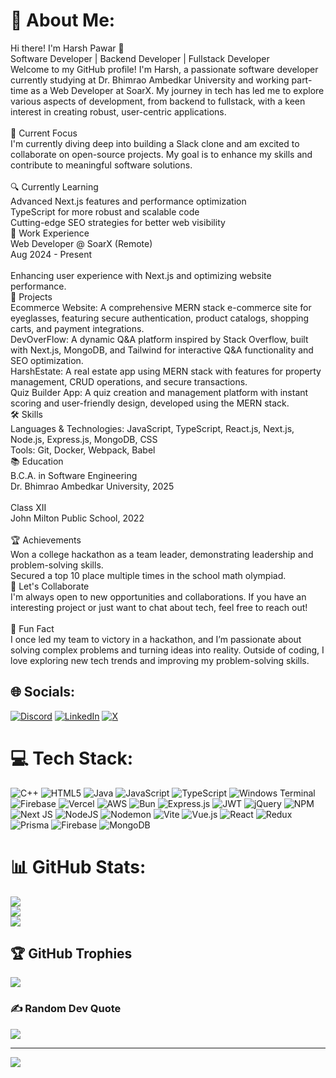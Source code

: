 # 💫 About Me:
Hi there! I'm Harsh Pawar 👋<br>Software Developer | Backend Developer | Fullstack Developer<br>Welcome to my GitHub profile! I'm Harsh, a passionate software developer currently studying at Dr. Bhimrao Ambedkar University and working part-time as a Web Developer at SoarX. My journey in tech has led me to explore various aspects of development, from backend to fullstack, with a keen interest in creating robust, user-centric applications.<br><br>🚀 Current Focus<br>I'm currently diving deep into building a Slack clone and am excited to collaborate on open-source projects. My goal is to enhance my skills and contribute to meaningful software solutions.<br><br>🔍 Currently Learning<br>Advanced Next.js features and performance optimization<br>TypeScript for more robust and scalable code<br>Cutting-edge SEO strategies for better web visibility<br>💼 Work Experience<br>Web Developer @ SoarX (Remote)<br>Aug 2024 - Present<br><br>Enhancing user experience with Next.js and optimizing website performance.<br>🌟 Projects<br>Ecommerce Website: A comprehensive MERN stack e-commerce site for eyeglasses, featuring secure authentication, product catalogs, shopping carts, and payment integrations.<br>DevOverFlow: A dynamic Q&A platform inspired by Stack Overflow, built with Next.js, MongoDB, and Tailwind for interactive Q&A functionality and SEO optimization.<br>HarshEstate: A real estate app using MERN stack with features for property management, CRUD operations, and secure transactions.<br>Quiz Builder App: A quiz creation and management platform with instant scoring and user-friendly design, developed using the MERN stack.<br>🛠 Skills<br>Languages & Technologies: JavaScript, TypeScript, React.js, Next.js, Node.js, Express.js, MongoDB, CSS<br>Tools: Git, Docker, Webpack, Babel<br>📚 Education<br>B.C.A. in Software Engineering<br>Dr. Bhimrao Ambedkar University, 2025<br><br>Class XII<br>John Milton Public School, 2022<br><br>🏆 Achievements<br>Won a college hackathon as a team leader, demonstrating leadership and problem-solving skills.<br>Secured a top 10 place multiple times in the school math olympiad.<br>🤝 Let's Collaborate<br>I'm always open to new opportunities and collaborations. If you have an interesting project or just want to chat about tech, feel free to reach out!<br><br>🎉 Fun Fact<br>I once led my team to victory in a hackathon, and I’m passionate about solving complex problems and turning ideas into reality. Outside of coding, I love exploring new tech trends and improving my problem-solving skills.


## 🌐 Socials:
[![Discord](https://img.shields.io/badge/Discord-%237289DA.svg?logo=discord&logoColor=white)](https://discord.gg/https://discord.com/channels/@harsh_codeaddicted_53722) [![LinkedIn](https://img.shields.io/badge/LinkedIn-%230077B5.svg?logo=linkedin&logoColor=white)](https://linkedin.com/in/https://www.linkedin.com/in/harsh-pawar-146240259/) [![X](https://img.shields.io/badge/X-black.svg?logo=X&logoColor=white)](https://x.com/https://x.com/Harshthaku68649) 

# 💻 Tech Stack:
![C++](https://img.shields.io/badge/c++-%2300599C.svg?style=for-the-badge&logo=c%2B%2B&logoColor=white) ![HTML5](https://img.shields.io/badge/html5-%23E34F26.svg?style=for-the-badge&logo=html5&logoColor=white) ![Java](https://img.shields.io/badge/java-%23ED8B00.svg?style=for-the-badge&logo=openjdk&logoColor=white) ![JavaScript](https://img.shields.io/badge/javascript-%23323330.svg?style=for-the-badge&logo=javascript&logoColor=%23F7DF1E) ![TypeScript](https://img.shields.io/badge/typescript-%23007ACC.svg?style=for-the-badge&logo=typescript&logoColor=white) ![Windows Terminal](https://img.shields.io/badge/Windows%20Terminal-%234D4D4D.svg?style=for-the-badge&logo=windows-terminal&logoColor=white) ![Firebase](https://img.shields.io/badge/firebase-%23039BE5.svg?style=for-the-badge&logo=firebase) ![Vercel](https://img.shields.io/badge/vercel-%23000000.svg?style=for-the-badge&logo=vercel&logoColor=white) ![AWS](https://img.shields.io/badge/AWS-%23FF9900.svg?style=for-the-badge&logo=amazon-aws&logoColor=white) ![Bun](https://img.shields.io/badge/Bun-%23000000.svg?style=for-the-badge&logo=bun&logoColor=white) ![Express.js](https://img.shields.io/badge/express.js-%23404d59.svg?style=for-the-badge&logo=express&logoColor=%2361DAFB) ![JWT](https://img.shields.io/badge/JWT-black?style=for-the-badge&logo=JSON%20web%20tokens) ![jQuery](https://img.shields.io/badge/jquery-%230769AD.svg?style=for-the-badge&logo=jquery&logoColor=white) ![NPM](https://img.shields.io/badge/NPM-%23CB3837.svg?style=for-the-badge&logo=npm&logoColor=white) ![Next JS](https://img.shields.io/badge/Next-black?style=for-the-badge&logo=next.js&logoColor=white) ![NodeJS](https://img.shields.io/badge/node.js-6DA55F?style=for-the-badge&logo=node.js&logoColor=white) ![Nodemon](https://img.shields.io/badge/NODEMON-%23323330.svg?style=for-the-badge&logo=nodemon&logoColor=%BBDEAD) ![Vite](https://img.shields.io/badge/vite-%23646CFF.svg?style=for-the-badge&logo=vite&logoColor=white) ![Vue.js](https://img.shields.io/badge/vue.js-%2335495e.svg?style=for-the-badge&logo=vuedotjs&logoColor=%234FC08D) ![React](https://img.shields.io/badge/react-%2320232a.svg?style=for-the-badge&logo=react&logoColor=%2361DAFB) ![Redux](https://img.shields.io/badge/redux-%23593d88.svg?style=for-the-badge&logo=redux&logoColor=white) ![Prisma](https://img.shields.io/badge/Prisma-3982CE?style=for-the-badge&logo=Prisma&logoColor=white) ![Firebase](https://img.shields.io/badge/firebase-a08021?style=for-the-badge&logo=firebase&logoColor=ffcd34) ![MongoDB](https://img.shields.io/badge/MongoDB-%234ea94b.svg?style=for-the-badge&logo=mongodb&logoColor=white)
# 📊 GitHub Stats:
![](https://github-readme-stats.vercel.app/api?username=Harsh7895&theme=dark&hide_border=false&include_all_commits=true&count_private=true)<br/>
![](https://github-readme-streak-stats.herokuapp.com/?user=Harsh7895&theme=dark&hide_border=false)<br/>
![](https://github-readme-stats.vercel.app/api/top-langs/?username=Harsh7895&theme=dark&hide_border=false&include_all_commits=true&count_private=true&layout=compact)

## 🏆 GitHub Trophies
![](https://github-profile-trophy.vercel.app/?username=Harsh7895&theme=radical&no-frame=false&no-bg=true&margin-w=4)

### ✍️ Random Dev Quote
![](https://quotes-github-readme.vercel.app/api?type=horizontal&theme=radical)

---
[![](https://visitcount.itsvg.in/api?id=Harsh7895&icon=0&color=0)](https://visitcount.itsvg.in)

<!-- Proudly created with GPRM ( https://gprm.itsvg.in ) -->
